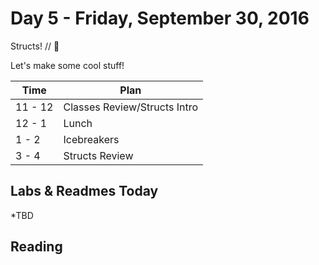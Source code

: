 # Day 5 - Friday, September 30, 2016

Structs! // :blue_heart:

Let's make some cool stuff!

Time        |   Plan   |
----------------|-------
11 - 12          | Classes Review/Structs Intro
12 - 1    | Lunch
1 - 2     | Icebreakers
3 - 4     | Structs Review

## Labs & Readmes Today

  *TBD

## Reading



<br>

